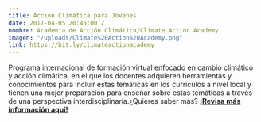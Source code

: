 ```yaml
---
title: Acción Climática para Jóvenes
date: 2017-04-05 20:45:00 Z
nombre: Academia de Acción Climática/Climate Action Academy
imagen: "/uploads/Climate%20Action%20Academy.png"
link: https://bit.ly/climateactionacademy
---
```


Programa internacional de formación virtual enfocado en cambio climático y acción climática, en el que los docentes adquieren herramientas y conocimientos para incluir estas temáticas en los currículos a nivel local y tienen una mejor preparación para enseñar sobre estas temáticas a través de una perspectiva interdisciplinaria.¿Quieres saber más? [**¡Revisa más información aquí!**](https://bit.ly/climateactionacademy)